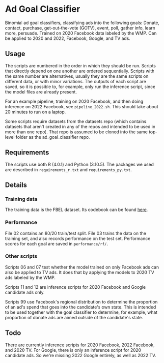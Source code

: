 # Ad Goal Classifier
Binomial ad goal classifiers, classifying ads into the following goals: Donate, contact, purchase, get-out-the-vote (GOTV), event, poll, gather info, learn more, persuade. Trained on 2020 Facebook data labeled by the WMP. Can be applied to 2020 and 2022, Facebook, Google, and TV ads.

## Usage
The scripts are numbered in the order in which they should be run. Scripts that directly depend on one another are ordered sequentially. Scripts with the same number are alternatives, usually they are the same scripts on different data, or with minor variations. The outputs of each script are saved, so it is possible to, for example, only run the inference script, since the model files are already present.

For an example pipeline, training on 2020 Facebook, and then doing inference on 2022 Facebook, see `pipeline_2022.sh`. This should take about 20 minutes to run on a laptop.

Some scripts require datasets from the datasets repo (which contains datasets that aren't created in any of the repos and intended to be used in more than one repo). That repo is assumed to be cloned into the same top-level folder as the ad_goal_classifier repo.

## Requirements
The scripts use both R (4.0.1) and Python (3.10.5). The packages we used are described in `requirements_r.txt` and `requirements_py.txt`.

## Details
### Training data
The training data is the FBEL dataset. Its codebook can be found [here](
https://drive.google.com/drive/folders/1gx1hDxEON_ck_i49nhbFpGXFCRbCU5bM?usp=share_link).

### Performance
File 02 contains an 80/20 train/test split. File 03 trains the data on the training set, and also records performance on the test set. Performance scores for each goal are saved in `performance/rf/`.

### Other scripts
Scripts 06 and 07 test whether the model trained on only Facebook ads can also be applied to TV ads. It does that by applying the models to 2020 TV ads labeled by the WMP.

Scripts 11 and 12 are inference scripts for 2020 Facebook and Google candidate ads only.

Scripts 99 use Facebook's regional distribution to determine the proportion of an ad's spend that goes into the candidate's own state. This is intended to be used together with the goal classifier to determine, for example, what proportion of donate ads are aimed outside of the candidate's state.

## Todo
There are currently inference scripts for 2020 Facebook, 2022 Facebook, and 2020 TV. For Google, there is only an inference script for 2020 candidate ads. So we're missing 2022 Google entirely, as well as 2022 TV.